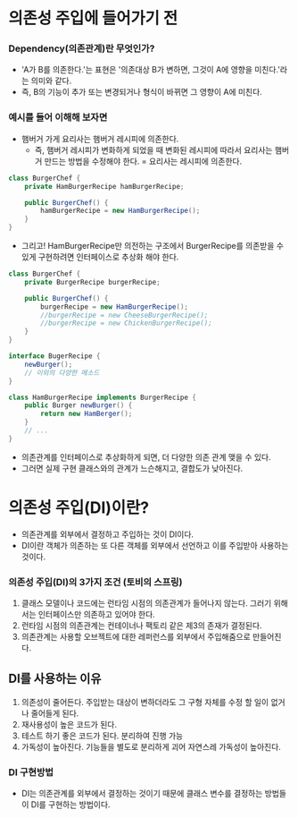 # 의존성 주입에 들어가기 전
### Dependency(의존관계)란 무엇인가?
- 'A가 B를 의존한다.'는 표현은 '의존대상 B가 변하면, 그것이 A에 영향을 미친다.'라는 의미와 같다.
- 즉, B의 기능이 추가 또는 변경되거나 형식이 바뀌면 그 영향이 A에 미친다.

### 예시를 들어 이해해 보자면
- 햄버거 가게 요리사는 햄버거 레시피에 의존한다.
    - 즉, 햄버거 레시피가 변화하게 되었을 때 변화된 레시피에 따라서 요리사는 햄버거 만드는 방법을 수정해야 한다. = 요리사는 레시피에 의존한다.
~~~java
class BurgerChef {
    private HamBurgerRecipe hamBurgerRecipe;

    public BurgerChef() {
        hamBurgerRecipe = new HamBurgerRecipe();        
    }
}
~~~
- 그리고! HamBurgerRecipe만 의전하는 구조에서 BurgerRecipe를 의존받을 수 있게 구현하려면 인터페이스로 추상화 해야 한다.
~~~java
class BurgerChef {
    private BurgerRecipe burgerRecipe;

    public BurgerChef() {
        burgerRecipe = new HamBurgerRecipe();
        //burgerRecipe = new CheeseBurgerRecipe();
        //burgerRecipe = new ChickenBurgerRecipe();
    }
}

interface BugerRecipe {
    newBurger();
    // 이외의 다양한 메소드
} 

class HamBurgerRecipe implements BurgerRecipe {
    public Burger newBurger() {
        return new HamBerger();
    }
    // ...
}
~~~
- 의존관계를 인터페이스로 추상화하게 되면, 더 다양한 의존 관계 맺을 수 있다.
- 그러면 실제 구현 클래스와의 관계가 느슨해지고, 결합도가 낮아진다.

# 의존성 주입(DI)이란?
- 의존관계를 외부에서 결정하고 주입하는 것이 DI이다.
- DI이란 객체가 의존하는 또 다른 객체를 외부에서 선언하고 이를 주입받아 사용하는 것이다.

### 의존성 주입(DI)의 3가지 조건 (토비의 스프링)
1. 클래스 모델이나 코드에는 런타임 시점의 의존관계가 들어나지 않는다. 그러기 위해서는 인터페이스만 의존하고 있어야 한다.
2. 런타임 시점의 의존관계는 컨테이너나 팩토리 같은 제3의 존재가 결정된다.
3. 의존관계는 사용할 오브젝트에 대한 레퍼런스를 외부에서 주입해줌으로 만들어진다.

## DI를 사용하는 이유
1. 의존성이 줄어든다. 주입받는 대상이 변하더라도 그 구형 자체를 수정 할 일이 없거나 줄어들게 된다.
2. 재사용성이 높은 코드가 된다.
3. 테스트 하기 좋은 코드가 된다. 분리하여 진행 가능
4. 가독성이 높아진다. 기능들을 별도로 분리하게 괴어 자연스레 가독성이 높아진다.

### DI 구현방법
- DI는 의존관계를 외부에서 결정하는 것이기 때문에 클래스 변수를 결정하는 방법들이 DI를 구현하는 방법이다.
